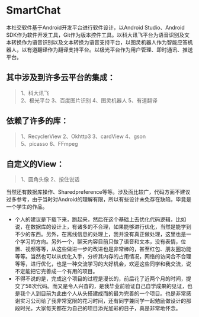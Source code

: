 # SmartChat
   
   本社交软件基于Android开发平台进行软件设计，以Android Studio、Android SDK作为软件开发工具，Git作为版本控件工具。以科大讯飞平台为语音识别及文本转换作为语音识别以及文本转换为语音支持平台，以图灵机器人作为智能应答机器人，以有道翻译作为翻译支持平台。以极光平台作为用户管理、即时通讯、推送平台。

## 其中涉及到许多云平台的集成：
>1、科大讯飞   
>2、极光平台 
>3、百度图片识别 
>4、图灵机器人 
>5、有道翻译

## 依赖了许多的库：
>1、RecyclerView
>2、Okhttp3 
>3、cardView 
>4、gson  
>5、picasso
>6、FFmpeg

## 自定义的View：
>1、圆角头像 
>2、按住说话

   当然还有数据库操作、Sharedpreference等等。涉及面比较广，代码方面不建议过多参考，由于当时对Android的理解有限，所以有些设计未免存在缺陷，毕竟是一个学生的作品。
      
   
*  个人的建议是下载下来，跑起来，然后在这个基础上去优化代码逻辑，比如说，在数据库的设计上，有诸多的不合理，如果能够进行优化，当然是能学到不少的东西。另外，在离线信息的处理上，我并没有真正做处理，这里也是一个学习的方向。另外一个，聊天内容目前只做了语音和文本，没有表情，位置、视频等等，从这些做进一步的改进也是非常棒的，甚至红包、朋友圈功能等等。当然也可以从优化入手，分析其内存的占用情况，网络的访问合不合理等等，进行优化，也是一种交流学习的大好机会，欢迎这些同学和我交流，说不定能把它完善成一个有用的项目。
*   不得不说的是，完成这个项目的过程是漫长的，前后花了近两个月的时间，提交了58次代码。而又是令人兴奋的，是我毕业前验证自己自学成果的见证，也是我个人到目前为此由个人从头搭建成而的最为完善的一个项目。也是非常感谢实习公司给了我非常宽限的花习时间，还有同学兼同学一起勉励做设计的那段时光，大家每天都在为自己的项目添光加彩的日子，真是非常地怀念。
      
      
